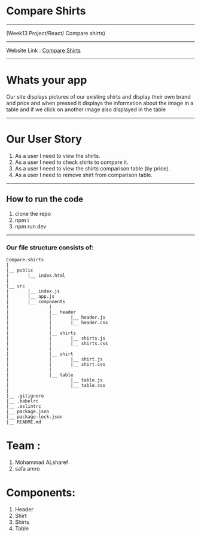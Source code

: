 # Compare Shirts
***
(Week13 Project/React/ Compare shirts)
***
 Website Link :
 [Compare Shirts](https://gallant-curie-e4f925.netlify.com/)
***
#  Whats your app
Our site displays pictures of our existing shirts and display their own brand and price and when pressed it displays the information about the image in a table and if we click on another image also displayed in the table

***
# Our User Story
 1. As a user I need to view the shirts.
 2. As a user I need to check shirts to compare it.
 3. As a user I need to view the shirts comparison table (by price).
 4. As a user I need to remove shirt from comparison table.
 ***
## How to run the code 
1. clone the repo 
2. npm i 
3. npm run dev 
***
### Our file structure consists of:
```
Compare-shirts
|
|__ public
|       |__ index.html
|
|__ src
|       |__ index.js
|       |__ app.js
|       |__ components
|               |
|               |__ header
|               |       |__ header.js
|               |       |__ header.css
|               |
|               |__ shirts
|               |       |__ shirts.js
|               |       |__ shirts.css
|               |
|               |__ shirt
|               |       |__ shirt.js
|               |       |__ shirt.css
|               |
|               |__ table
|                       |__ table.js
|                       |__ table.css
|
|__ .gitignore
|__ .babelrc
|__ .eslintrc
|__ package.json
|__ package-lock.json
|__ README.md
```
# Team :
1. Mohammad ALsharef
2. safa amro

# Components:
1. Header
2. Shirt
3. Shirts
4. Table

 
